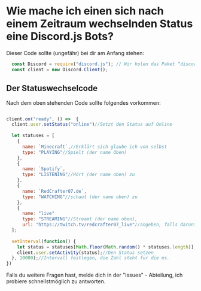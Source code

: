 # Wie mache ich einen sich nach einem Zeitraum wechselnden Status eine Discord.js Bots?

Dieser Code sollte (ungefähr) bei dir am Anfang stehen:

```javascript
  const Discord = require("discord.js"); // Wir holen das Paket “discord.js”
  const client = new Discord.Client();
```

## Der Statuswechselcode

Nach dem oben stehenden Code sollte folgendes vorkommen:

```javascript

client.on("ready", () =>  {
  client.user.setStatus("online")//Setzt den Status auf Online
  
  let statuses = [
    {
      name: `Minecraft`,//Erklärt sich glaube ich von selbst
      type: "PLAYING"//Spielt (der name Oben)
    },
    {
      name: `Spotify`,
      type: "LISTENING"//Hört (der name oben) zu
    },
    {
      name: `RedCrafter07.de`,
      type: "WATCHING"//schaut (der name oben) zu
    },
    {
      name: "live"
      type: "STREAMING"//Streamt (der name oben),
      url: "https://twitch.tv/redcrafter07_live"//angeben, falls darunter ein Knopf sein soll, der zur URL führt ; nur bei dem Streamt-Status verfügbar (!)      
  ];
  
  setInterval(function() {
    let status = statuses[Math.floor(Math.random() * statuses.length)];//Status zufällig auswählen
    client.user.setActivity(status);//Den Status setzen
  }, 10000);//Intervall festlegen, die Zahl steht für die ms.
})

```

Falls du weitere Fragen hast, melde dich in der "Issues" - Abteilung, ich probiere schnellstmöglich zu antworten. 
